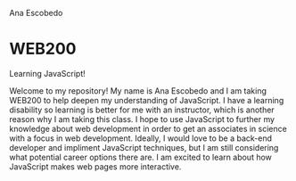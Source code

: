 Ana Escobedo
# WEB200
Learning JavaScript!

Welcome to my repository! My name is Ana Escobedo and I am taking WEB200 to help deepen my understanding of JavaScript. I have a learning disability so learning is better for me with an instructor, which is another reason why I am taking this class. I hope to use JavaScript to further my knowledge about web development in order to get an associates in science with a focus in web development. Ideally, I would love to be a back-end developer and impliment JavaScript techniques, but I am still considering what potential career options there are. I am excited to learn about how JavaScript makes web pages more interactive. 
